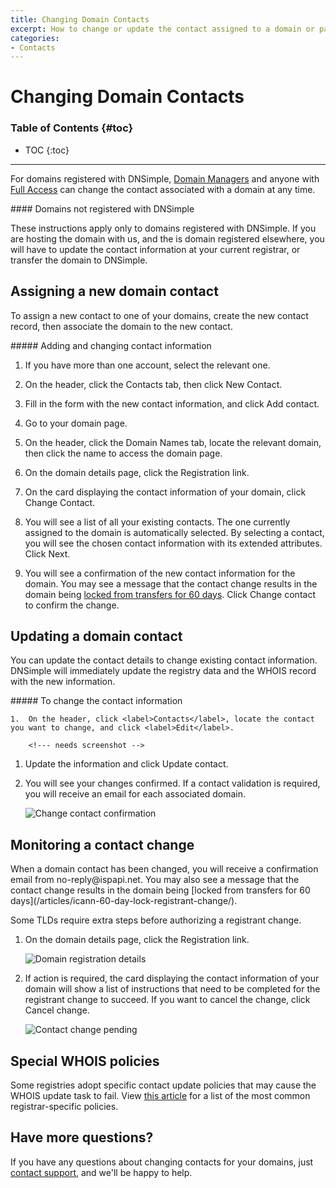 ```yaml
---
title: Changing Domain Contacts
excerpt: How to change or update the contact assigned to a domain or part of its data.
categories:
- Contacts
---
```


# Changing Domain Contacts

### Table of Contents {#toc}

* TOC
{:toc}

---

For domains registered with DNSimple, [Domain Managers](https://support.dnsimple.com/articles/domain-access-control/#domain-manager) and anyone with [Full Access](https://support.dnsimple.com/articles/domain-access-control/#full-access) can change the contact associated with a domain at any time.

<note>
#### Domains not registered with DNSimple

These instructions apply only to domains registered with DNSimple. If you are hosting the domain with us, and the is domain registered elsewhere, you will have to update the contact information at your current registrar, or transfer the domain to DNSimple.
</note>

## Assigning a new domain contact

To assign a new contact to one of your domains, create the new contact record, then associate the domain to the new contact.

<div class="section-steps" markdown="1">
##### Adding and changing contact information

1.  If you have more than one account, select the relevant one.
1.  On the header, click the <label>Contacts</label> tab, then click <label>New Contact</label>.

    <!--- needs screenshot -->

1.  Fill in the form with the new contact information, and click <label>Add contact</label>.
1.  Go to your domain page.
1.  On the header, click the <label>Domain Names</label> tab, locate the relevant domain, then click the name to access the domain page.
1.  On the domain details page, click the <label>Registration</label> link.
1.  On the card displaying the contact information of your domain, click <label>Change Contact</label>.

      <!--- needs screenshot -->
    
1.  You will see a list of all your existing contacts. The one currently assigned to the domain is automatically selected. By selecting a contact, you will see the chosen contact information with its extended attributes. Click <label>Next</label>.
1.  You will see a confirmation of the new contact information for the domain. You may see a message that the contact change results in the domain being [locked from transfers for 60 days](/articles/icann-60-day-lock-registrant-change/). Click <label>Change contact</label> to confirm the change.

    <!--- needs screenshot -->

</div>

## Updating a domain contact

You can update the contact details to change existing contact information. DNSimple will immediately update the registry data and the WHOIS record with the new information. 

<div class="section-steps" markdown="1">
##### To change the contact information

    1.  On the header, click <label>Contacts</label>, locate the contact you want to change, and click <label>Edit</label>.

        <!--- needs screenshot -->

1.  Update the information and click <label>Update contact</label>.
1.  You will see your changes confirmed. If a contact validation is required, you will receive an email for each associated domain. 

    ![Change contact confirmation](/files/contact-change-confirmation.png)

</div>

## Monitoring a contact change

<info>
When a domain contact has been changed, you will receive a confirmation email from no-reply@ispapi.net. You may also see a message that the contact change results in the domain being [locked from transfers for 60 days](/articles/icann-60-day-lock-registrant-change/).
</info>

Some TLDs require extra steps before authorizing a registrant change.

1.  On the domain details page, click the <label>Registration</label> link.

    ![Domain registration details](/files/domain-registration-details.png)

1.  If action is required, the card displaying the contact information of your domain will show a list of instructions that need to be completed for the registrant change to succeed. If you want to cancel the change, click <label>Cancel change</label>.

    ![Contact change pending](/files/contact-change-monitor.png)


## Special WHOIS policies

Some registries adopt specific contact update policies that may cause the WHOIS update task to fail. View [this article](/articles/changing-whois-contact) for a list of the most common registrar-specific policies.

## Have more questions? 

If you have any questions about changing contacts for your domains, just [contact support](https://dnsimple.com/feedback), and we'll be happy to help.
